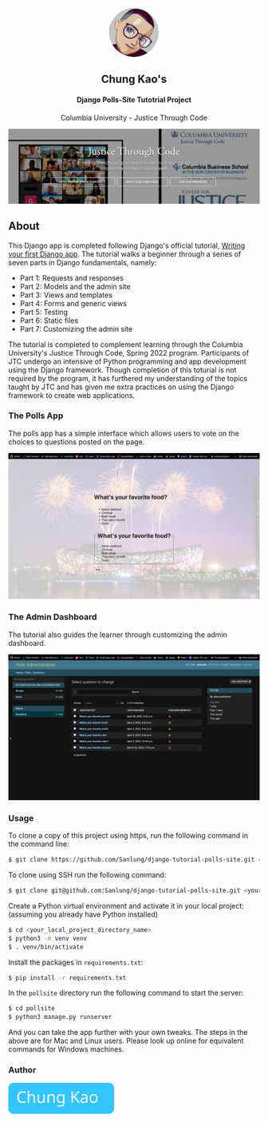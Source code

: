 <p align="center"><img width="100" src="./pollsite/polls/static/polls/images/avatar.png" /></p>
<h2 align="center">Chung Kao's</h2>
<h4 align="center">Django Polls-Site Tutotrial Project</h4>
<p align="center">Columbia University - Justice Through Code</p>
<p align="center"><img width="600" src="./pollsite/polls/static/polls/images/jtc_site_screenshot.png" /></p>

## About

This Django app is completed following Django's official tutorial, [Writing your first Django app](https://docs.djangoproject.com/en/4.0/intro/tutorial01/). The tutorial walks a beginner through a series of seven parts in Django fundamentals, namely:

-   Part 1: Requests and responses
-   Part 2: Models and the admin site
-   Part 3: Views and templates
-   Part 4: Forms and generic views
-   Part 5: Testing
-   Part 6: Static files
-   Part 7: Customizing the admin site

The tutorial is completed to complement learning through the Columbia University's Justice Through Code, Spring 2022 program. Participants of JTC undergo an intensive of Python programming and app development using the Django framework. Though completion of this toturial is not required by the program, it has furthered my understanding of the topics taught by JTC and has given me extra practices on using the Django framework to create web applications.

### The Polls App

The polls app has a simple interface which allows users to vote on the choices to questions posted on the page.

![Django polls site](./pollsite/polls/static/polls/images/app.jpg)

### The Admin Dashboard

The tutorial also guides the learner through customizing the admin dashboard.

![Django admin page](./pollsite/polls/static/polls/images/admin.png)

### Usage

To clone a copy of this project using https, run the following command in the command line:

```bash
$ git clone https://github.com/Sanlung/django-tutorial-polls-site.git <your_project_directory_name>
```

To clone using SSH run the following command:

```bash
$ git clone git@github.com:Sanlung/django-tutorial-polls-site.git <your_project_directory_name>
```

Create a Python virtual environment and activate it in your local project: (assuming you already have Python installed)

```bash
$ cd <your_local_project_directory_name>
$ python3 -m venv venv
$ . venv/bin/activate
```

Install the packages in `requirements.txt`:

```bash
$ pip install -r requirements.txt
```

In the `pollsite` directory run the following command to start the server:

```bash
$ cd pollsite
$ python3 manage.py runserver
```

And you can take the app further with your own tweaks. The steps in the above are for Mac and Linux users. Please look up online for equivalent commands for Windows machines.

### Author

[![Chung Kao](./pollsite/polls/static/polls/images/Chung_button.svg)](https://github.com/Sanlung)
